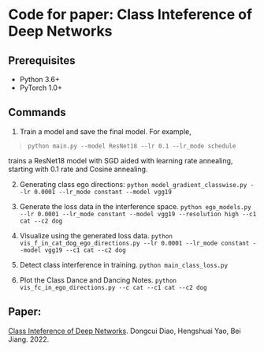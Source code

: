# Code for paper: Class Inteference of Deep Networks


## Prerequisites
- Python 3.6+
- PyTorch 1.0+

## Commands

1. Train a model and save the final model. For example, 
>`python main.py --model ResNet18 --lr 0.1 --lr_mode schedule` 

trains a ResNet18 model with SGD aided with learning rate annealing, starting with 0.1 rate and Cosine annealing. 

2. Generating class ego directions: `python model_gradient_classwise.py --lr 0.0001 --lr_mode constant --model vgg19`

3. Generate the loss data in the interference space. `python ego_models.py --lr 0.0001 --lr_mode constant --model vgg19 --resolution high --c1 cat --c2 dog`

4. Visualize using the generated loss data. `python vis_f_in_cat_dog_ego_directions.py --lr 0.0001 --lr_mode constant --model vgg19 --c1 cat --c2 dog`

5. Detect class interference in training. `python main_class_loss.py`

6. Plot the Class Dance and Dancing Notes. `python vis_fc_in_ego_directions.py --c cat --c1 cat --c2 dog`

## Paper:
[Class Inteference of Deep Networks](https://arxiv.org/abs/2211.01370). Dongcui Diao, Hengshuai Yao, Bei Jiang. 2022. 
